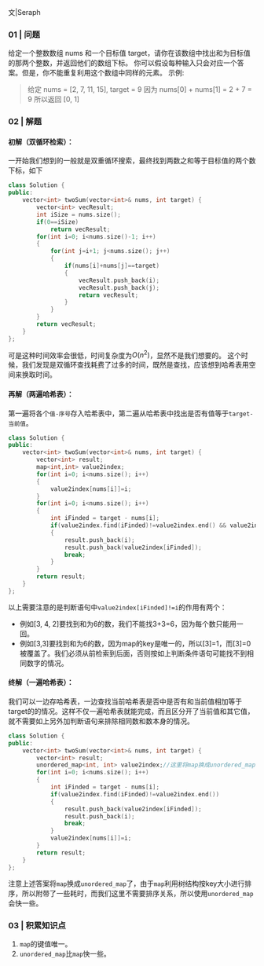 文|Seraph
### 01 | 问题
给定一个整数数组 nums 和一个目标值 target，请你在该数组中找出和为目标值的那两个整数，并返回他们的数组下标。
你可以假设每种输入只会对应一个答案。但是，你不能重复利用这个数组中同样的元素。
示例:
>给定 nums = [2, 7, 11, 15], target = 9
>因为 nums[0] + nums[1] = 2 + 7 = 9
>所以返回 [0, 1]

### 02 | 解题

#### 初解（双循环检索）：
一开始我们想到的一般就是双重循环搜索，最终找到两数之和等于目标值的两个数下标，如下
```cpp
class Solution {
public:
    vector<int> twoSum(vector<int>& nums, int target) {
        vector<int> vecResult;
        int iSize = nums.size();
        if(0==iSize)
            return vecResult;
        for(int i=0; i<nums.size()-1; i++)
        {
            for(int j=i+1; j<nums.size(); j++)
            {
                if(nums[i]+nums[j]==target)
                {
                    vecResult.push_back(i);
                    vecResult.push_back(j);
                    return vecResult;
                }
            }
        } 
        return vecResult;
    }
};
```
可是这种时间效率会很低，时间复杂度为$O(n^2)$，显然不是我们想要的。
这个时候，我们发现是双循环查找耗费了过多的时间，既然是查找，应该想到哈希表用空间来换取时间。
#### 再解（两遍哈希表）：
第一遍将各个`值-序号`存入哈希表中，第二遍从哈希表中找出是否有值等于`target-当前值`。
```cpp
class Solution {
public:
    vector<int> twoSum(vector<int>& nums, int target) {
        vector<int> result;
        map<int,int> value2index;
        for(int i=0; i<nums.size(); i++)
        {
            value2index[nums[i]]=i;
        }
        for(int i=0; i<nums.size(); i++)
        {
            int iFinded = target - nums[i];
            if(value2index.find(iFinded)!=value2index.end() && value2index[iFinded]!=i)//需要注意value2index[iFinded]!=i的作用
            {
                result.push_back(i);
                result.push_back(value2index[iFinded]);
                break;
            }
        }
        return result;
    }
};
```
以上需要注意的是判断语句中`value2index[iFinded]!=i`的作用有两个：
* 例如[3, 4, 2]要找到和为6的数，我们不能找3+3=6，因为每个数只能用一回。
* 例如[3,3]要找到和为6的数，因为map的key是唯一的，所以[3]=1，而[3]=0被覆盖了。我们必须从前检索到后面，否则按如上判断条件语句可能找不到相同数字的情况。

#### 终解（一遍哈希表）：
我们可以一边存哈希表，一边查找当前哈希表是否中是否有和当前值相加等于target的的情况。这样不仅一遍哈希表就能完成，而且区分开了当前值和其它值，就不需要如上另外加判断语句来排除相同数和数本身的情况。
```cpp
class Solution {
public:
    vector<int> twoSum(vector<int>& nums, int target) {
        vector<int> result;
        unordered_map<int, int> value2index;//这里将map换成unordered_map了
        for(int i=0; i<nums.size(); i++)
        {
            int iFinded = target - nums[i];
            if(value2index.find(iFinded)!=value2index.end())
            {
                result.push_back(value2index[iFinded]);
                result.push_back(i);
                break;
            }
            value2index[nums[i]]=i;
        }
        return result;
    }
};
```
注意上述答案将`map`换成`unordered_map`了，由于`map`利用树结构按key大小进行排序，所以附带了一些耗时，而我们这里不需要排序关系，所以使用`unordered_map`会快一些。

### 03 | 积累知识点
1. `map`的键值唯一。
2. `unordered_map`比`map`快一些。
